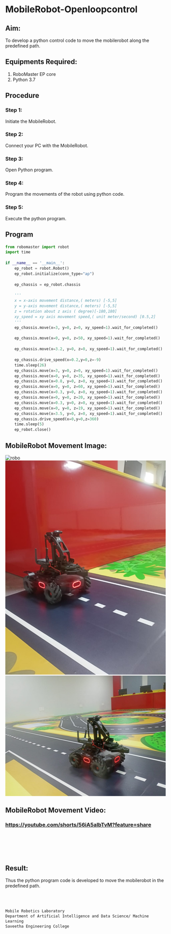 # MobileRobot-Openloopcontrol
## Aim:

To develop a python control code to move the mobilerobot along the predefined path.

## Equipments Required:
1. RoboMaster EP core
2. Python 3.7

## Procedure
### Step 1:
Initiate the MobileRobot.

### Step 2:
Connect your PC with the MobileRobot.

### Step 3:
Open Python program.

### Step 4:
Program the movements of the robot using python code.

### Step 5:
Execute the python program.

## Program
```python
from robomaster import robot
import time

if __name__ == '__main__':
    ep_robot = robot.Robot()
    ep_robot.initialize(conn_type="ap")

    ep_chassis = ep_robot.chassis

    '''
    x = x-axis movement distance,( meters) [-5,5]
    y = y-axis movement distance,( meters) [-5,5]
    z = rotation about z axis ( degree)[-180,180]
    xy_speed = xy axis movement speed,( unit meter/second) [0.5,2]
    '''
    ep_chassis.move(x=3, y=0, z=0, xy_speed=1).wait_for_completed()

    ep_chassis.move(x=0, y=0, z=50, xy_speed=1).wait_for_completed()

    ep_chassis.move(x=3.2, y=0, z=0, xy_speed=1).wait_for_completed()

    ep_chassis.drive_speed(x=0.2,y=0,z=-9)
    time.sleep(26)
    ep_chassis.move(x=3, y=0, z=0, xy_speed=1).wait_for_completed()
    ep_chassis.move(x=0, y=0, z=35, xy_speed=1).wait_for_completed()
    ep_chassis.move(x=0.8, y=0, z=0, xy_speed=1).wait_for_completed()
    ep_chassis.move(x=0, y=0, z=60, xy_speed=1).wait_for_completed()
    ep_chassis.move(x=0.3, y=0, z=0, xy_speed=1).wait_for_completed()
    ep_chassis.move(x=0, y=0, z=20, xy_speed=1).wait_for_completed()
    ep_chassis.move(x=0.3, y=0, z=0, xy_speed=1).wait_for_completed()
    ep_chassis.move(x=0, y=0, z=19, xy_speed=1).wait_for_completed()
    ep_chassis.move(x=3.5, y=0, z=0, xy_speed=1).wait_for_completed()
    ep_chassis.drive_speed(x=0,y=0,z=360)
    time.sleep(5)
    ep_robot.close()
```

## MobileRobot Movement Image:

![robo](./img/robomaster.png)
![output](./roboini.png)
![output](./robofin.png)

## MobileRobot Movement Video:

### https://youtube.com/shorts/56iA5aIbTvM?feature=share
<br/>
<br/>
<br/>
<br/>

## Result:
Thus the python program code is developed to move the mobilerobot in the predefined path.


<br/>
<br/>

```
Mobile Robotics Laboratory
Department of Artificial Intelligence and Data Science/ Machine Learning
Saveetha Engineering College
```
